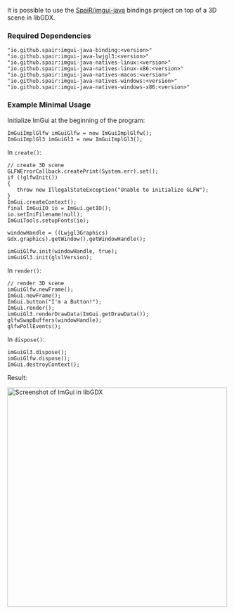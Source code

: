It is possible to use the [SpaiR/imgui-java](https://github.com/SpaiR/imgui-java) bindings project on top of a 3D scene in libGDX.

### Required Dependencies
```
"io.github.spair:imgui-java-binding:<version>"
"io.github.spair:imgui-java-lwjgl3:<version>"
"io.github.spair:imgui-java-natives-linux:<version>"
"io.github.spair:imgui-java-natives-linux-x86:<version>"
"io.github.spair:imgui-java-natives-macos:<version>"
"io.github.spair:imgui-java-natives-windows:<version>"
"io.github.spair:imgui-java-natives-windows-x86:<version>"
```

### Example Minimal Usage

Initialize ImGui at the beginning of the program:
```
ImGuiImplGlfw imGuiGlfw = new ImGuiImplGlfw();
ImGuiImplGl3 imGuiGl3 = new ImGuiImplGl3();
```

In `create()`:
```
// create 3D scene
GLFWErrorCallback.createPrint(System.err).set();
if (!glfwInit())
{
   throw new IllegalStateException("Unable to initialize GLFW");
}
ImGui.createContext();
final ImGuiIO io = ImGui.getIO();
io.setIniFilename(null);
ImGuiTools.setupFonts(io);

windowHandle = ((Lwjgl3Graphics) Gdx.graphics).getWindow().getWindowHandle();

imGuiGlfw.init(windowHandle, true);
imGuiGl3.init(glslVersion);
```

In `render()`:
```
// render 3D scene
imGuiGlfw.newFrame();
ImGui.newFrame();
ImGui.button("I'm a Button!");
ImGui.render();
imGuiGl3.renderDrawData(ImGui.getDrawData());
glfwSwapBuffers(windowHandle);
glfwPollEvents();
```

In `dispose()`:
```
imGuiGl3.dispose();
imGuiGlfw.dispose();
ImGui.destroyContext();
```

Result:

<img src="https://i.imgur.com/cnfOMDR.png" alt="Screenshot of ImGui in libGDX" width="500"/>